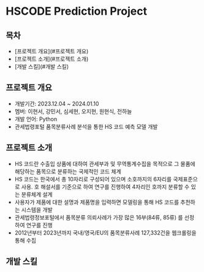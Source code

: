 # HSCODE Prediction Project

## 목차
- [프로젝트 개요](#프로젝트 개요)
- [프로젝트 소개](#프로젝트 소개)
- [개발 스킬](#개발 스킬)

## 프로젝트 개요
- 개발기간: 2023.12.04 ~ 2024.01.10
- 멤버: 이현서, 강민서, 심세현, 오지현, 원현식, 전하늘
- 개발 언어: Python
- 관세법령포털 품목분류사례 분석을 통한 HS 코드 예측 모델 개발

## 프로젝트 소개
- HS 코드란 수출입 상품에 대하여 관세부과 및 무역통계수집을 목적으로 그 물품에 해당하는 품목으로 분류하는 국제적인 코드 체계
- HS 코드는 한국에서 총 10자리로 구성되어 있으며 소호까지의 6자리를 국제표준으로 사용. 호 해설서를 기준으로 하여 연구를 진행하여 4자리인 호까지 분류할 수 있는 분류체계 설계
- 사용자가 제품에 대한 설명과 제품명을 입력하면 모델링을 통해 HS 코드를 추천하는 시스템을 개발
- 관세법령정보포털에서 품목분류 의뢰사례가 가장 많은 16부(84류, 85류) 를 선정하여 연구를 진행
- 2012년부터 2023년까지 국내/영국/EU의 품목분류사례 127,332건을 웹크롤링을 통해 수집

## 개발 스킬
